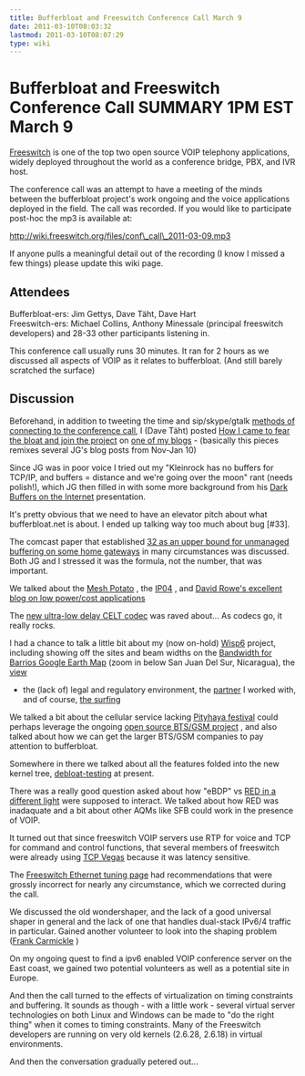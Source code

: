 ```yaml
---
title: Bufferbloat and Freeswitch Conference Call March 9
date: 2011-03-10T08:03:32
lastmod: 2011-03-10T08:07:29
type: wiki
---
```

Bufferbloat and Freeswitch Conference Call SUMMARY 1PM EST March 9
==================================================================

[Freeswitch](http://www.freeswitch.org) is one of the top two open
source VOIP telephony applications, widely deployed throughout the world
as a conference bridge, PBX, and IVR host.

The conference call was an attempt to have a meeting of the minds
between the bufferbloat project's work ongoing and the voice
applications deployed in the field. The call was recorded. If you would
like to participate post-hoc the mp3 is available at:

http://wiki.freeswitch.org/files/conf\_call\_2011-03-09.mp3

If anyone pulls a meaningful detail out of the recording (I know I
missed a few things) please update this wiki page.

Attendees
---------

Bufferbloat-ers: Jim Gettys, Dave Täht, Dave Hart\
Freeswitch-ers: Michael Collins, Anthony Minessale (principal freeswitch
developers) and 28-33 other participants listening in.

This conference call usually runs 30 minutes. It ran for 2 hours as we
discussed all aspects of VOIP as it relates to bufferbloat. (And still
barely scratched the surface)

Discussion
----------

Beforehand, in addition to tweeting the time and sip/skype/gtalk
[methods of connecting to the conference
call](http://www.bufferbloat.net/news/8), I (Dave Täht) posted [How I
came to fear the bloat and join the
project](http://the-edge.blogspot.com/2011/03/beating-my-bloat.html) on
[one of my blogs](http://the-edge.blogspot.com/) - (basically this
pieces remixes several JG's blog posts from Nov-Jan 10)

Since JG was in poor voice I tried out my "Kleinrock has no buffers for
TCP/IP, and buffers = distance and we're going over the moon" rant
(needs polish!), which JG then filled in with some more background from
his [Dark Buffers on the
Internet](http://mirrors.bufferbloat.net/Talks/BellLabs01192011/)
presentation.

It's pretty obvious that we need to have an elevator pitch about what
bufferbloat.net is about. I ended up talking way too much about bug
\[\#33\].

The comcast paper that established [32 as an upper bound for unmanaged
buffering on some home gateways]() in many circumstances was
discussed. Both JG and I stressed it was the formula, not the number,
that was important.

We talked about the [Mesh
Potato](http://www.villagetelco.org/about/mesh-potato/) , the
[IP04](http://www.rowetel.com/blog/?page_id=440) , and [David Rowe's
excellent blog on low power/cost
applications](http://www.rowetel.com/blog/)

The [new ultra-low delay CELT codec](http://www.celt-codec.org/) was
raved about... As codecs go, it really rocks.

I had a chance to talk a little bit about my (now on-hold)
[Wisp6](http://nex-6.taht.net/wiki/wisp6/) project, including showing
off the sites and beam widths on the [Bandwidth for Barrios Google Earth
Map](http://www.teklibre.com/~d/b4barrios10.kml) (zoom in below San Juan
Del Sur, Nicaragua), the
[view](http://www.teklibre.com/~d/casayanqui/masterbedoomviewbetter.jpg)
- the (lack of) legal and regulatory environment, the
[partner](http://www.condor.com.ni) I worked with, and of course, [the
surfing](http://www.nicaraguasurfreport.com/reportlist.php?id_secc=25&amp;x_date=2011-03-05&amp;z_date=%3D%2C%27%2C%27)

We talked a bit about the cellular service lacking [Pityhaya
festival](http://www.earthshippitayafestival.com/) could perhaps
leverage the ongoing [open source BTS/GSM
project](http://openbts.sourceforge.net/) , and also talked about how we
can get the larger BTS/GSM companies to pay attention to bufferbloat.

Somewhere in there we talked about all the features folded into the new
kernel tree,
[debloat-testing](https://lists.bufferbloat.net/pipermail/bloat-devel/2011-February/000061.html)
at present.

There was a really good question asked about how "eBDP" vs [RED in a
different
light](http://mirrors.bufferbloat.net/RelevantPapers/Red_in_a_different_light.pdf)
were supposed to interact. We talked about how RED was inadaquate and a
bit about other AQMs like SFB could work in the presence of VOIP.

It turned out that since freeswitch VOIP servers use RTP for voice and
TCP for command and control functions, that several members of
freeswitch were already using [TCP
Vegas](http://en.wikipedia.org/wiki/TCP_Vegas) because it was latency
sensitive.

The [Freeswitch Ethernet tuning
page](http://wiki.freeswitch.org/wiki/Performance_testing_and_configurations#Ethernet_tuning_in_Linux)
had recommendations that were grossly incorrect for nearly any
circumstance, which we corrected during the call.

We discussed the old wondershaper, and the lack of a good universal
shaper in general and the lack of one that handles dual-stack IPv6/4
traffic in particular. Gained another volunteer to look into the shaping
problem ([Frank Carmickle](http://www.carmickle.com) )

On my ongoing quest to find a ipv6 enabled VOIP conference server on the
East coast, we gained two potential volunteers as well as a potential
site in Europe.

And then the call turned to the effects of virtualization on timing
constraints and buffering. It sounds as though - with a little work -
several virtual server technologies on both Linux and Windows can be
made to "do the right thing" when it comes to timing constraints. Many
of the Freeswitch developers are running on very old kernels (2.6.28,
2.6.18) in virtual environments.

And then the conversation gradually petered out...
